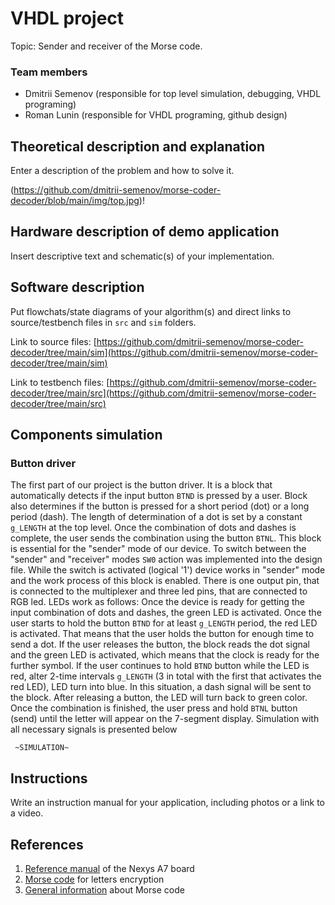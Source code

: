 # VHDL project

Topic: Sender and receiver of the Morse code.

### Team members

* Dmitrii Semenov (responsible for top level simulation, debugging, VHDL programing)
* Roman Lunin (responsible for VHDL programing, github design)

## Theoretical description and explanation

Enter a description of the problem and how to solve it.

(https://github.com/dmitrii-semenov/morse-coder-decoder/blob/main/img/top.jpg)!

## Hardware description of demo application

Insert descriptive text and schematic(s) of your implementation.

## Software description

Put flowchats/state diagrams of your algorithm(s) and direct links to source/testbench files in `src` and `sim` folders. 

Link to source files:
[https://github.com/dmitrii-semenov/morse-coder-decoder/tree/main/sim](https://github.com/dmitrii-semenov/morse-coder-decoder/tree/main/sim)

Link to testbench files:
[https://github.com/dmitrii-semenov/morse-coder-decoder/tree/main/src](https://github.com/dmitrii-semenov/morse-coder-decoder/tree/main/src)
## Components simulation

### Button driver
The first part of our project is the button driver. It is a block that automatically detects if the input button `BTND` is pressed by a user. Block also determines if the button is pressed for a short period (dot) or a long period (dash). The length of determination of a dot is set by a constant `g_LENGTH` at the top level. Once the combination of dots and dashes is complete, the user sends the combination using the button `BTNL`. This block is essential for the "sender" mode of our device. To switch between the "sender" and "receiver" modes `SW0` action was implemented into the design file. While the switch is activated (logical '1') device works in "sender" mode and the work process of this block is enabled. There is one output pin, that is connected to the multiplexer and three led pins, that are connected to RGB led. LEDs work as follows: Once the device is ready for getting the input combination of dots and dashes, the green LED is activated. Once the user starts to hold the button `BTND` for at least `g_LENGTH` period, the red LED is activated. That means that the user holds the button for enough time to send a dot. If the user releases the button, the block reads the dot signal and the green LED is activated, which means that the clock is ready for the further symbol. If the user continues to hold `BTND` button while the LED is red, alter 2-time intervals `g_LENGTH` (3 in total with the first that activates the red LED), LED turn into blue. In this situation, a dash signal will be sent to the block. After releasing a button, the LED will turn back to green color. Once the combination is finished, the user press and hold `BTNL` button (send) until the letter will appear on the 7-segment display. Simulation with all necessary signals is presented below

     ~SIMULATION~

## Instructions

Write an instruction manual for your application, including photos or a link to a video.

## References

1. [Reference manual](https://reference.digilentinc.com/reference/programmable-logic/nexys-a7/reference-manual) of the Nexys A7 board
2. [Morse code](https://en.wikipedia.org/wiki/File:International_Morse_Code.svg) for letters encryption
3. [General information](https://en.wikipedia.org/wiki/Morse_code) about Morse code
